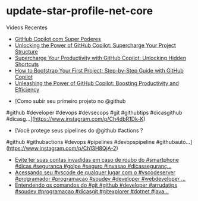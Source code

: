 # update-star-profile-net-core

Videos Recentes
<!-- YOUTUBE:START -->
- [GitHub Copilot com Super Poderes](https://www.youtube.com/watch?v=Bax68TL8K6Q)
- [Unlocking the Power of GitHub Copilot: Supercharge Your Project Structure](https://www.youtube.com/watch?v=4r4y2q8ixDo)
- [Supercharge Your Productivity with GitHub Copilot: Unlocking Hidden Shortcuts](https://www.youtube.com/watch?v=AjTzlYgrUDc)
- [How to Bootstrap Your First Project: Step-by-Step Guide with GitHub Copilot](https://www.youtube.com/watch?v=jQ2J3qHUFvg)
- [Unleashing the Power of GitHub Copilot: Boosting Productivity and Efficiency](https://www.youtube.com/watch?v=i0OQcCDZIHE)
<!-- YOUTUBE:END -->

<!-- INSTA:START -->
- [Como subir seu primeiro projeto no @github 

#github #developer #devops #devsecops #git #githubtips #dicasgithub #dicasg...](https://www.instagram.com/p/Ch4dbR1Dk-K)
- [Você protege seus pipelines do @github #actions ?

#github #githubactions #devops #pipelines #devopspipeline #githubauto...](https://www.instagram.com/p/Ch13H8QjA-2)
- [Evite ter suas contas invadidas em caso de roubo do #smartphone #dicas #seguranca #golpe #seguro #invasao #dicasseguranç...](https://www.instagram.com/p/ChcNPxbjSc3)
- [Acessando seu #vscode de qualquer lugar com o #vscodeserver  #programador #programacao #soudev #developer #webdeveloper ...](https://www.instagram.com/p/ChZjbvijpif)
- [Entendendo os comandos do #git  #github #developer #arrudatips #soudev #programacao #dicasgit #gitexplorer #dotnet #java...](https://www.instagram.com/p/ChW_wwhjd9K)
<!-- INSTA:END -->
